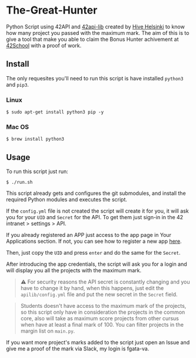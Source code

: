 # The-Great-Hunter
Python Script using 42API and [42api-lib](https://github.com/hivehelsinki/42api-lib.git) created by [Hive Helsinki](https://www.hive.fi/en/) to know how many project you passed with the maximum mark. The aim of this is to give a tool that make you able to claim the Bonus Hunter achivement at [42School](https://42.fr/) with a proof of work.

## Install
The only requesites you'll need to run this script is have installed `python3` and `pip3`.

### Linux
```
$ sudo apt-get install python3 pip -y
```
### Mac OS
```
$ brew install python3
```
## Usage
To run this script just run:
```
$ ./run.sh
```
This script already gets and configures the git submodules, and install the required Python modules and executes the script.

If the `config.yml` file is not created the script will create it for you, it will ask you for your `UID` and `Secret` for the API. To get them just sign-in in the 42 intranet > settings > API.

If you already registered an APP just access to the app page in Your Applications section. If not, you can see how to register a new app [here](https://api.intra.42.fr/apidoc/guides/getting_started).

Then, just copy the `UID` and press `enter` and do the same for the `Secret`.

After introducing the app credentials, the script will ask you for a login and will display you all the projects with the maximum mark.

>⚠️ For security reasons the API secret is constantly changing and you have to change it by hand, when this happens, just edit the `apilib/config.yml` file and put the new secret in the `Secret` field.

>Students doesn't have access to the maximum mark of the projects, so this script only have in consideration the projects in the common core, also will take as maximum score projects from other cursus when have at least a final mark of 100. You can filter projects in the margin list on `main.py`.

If you want more project's marks added to the script just open an Issue and give me a proof of the mark via Slack, my login is fgata-va.
